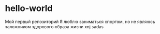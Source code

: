 # hello-world
Мой первый репозиторий
Я люблю заниматься спортом,
но не являюсь заложником здорового образа жизни
xnj sadas
